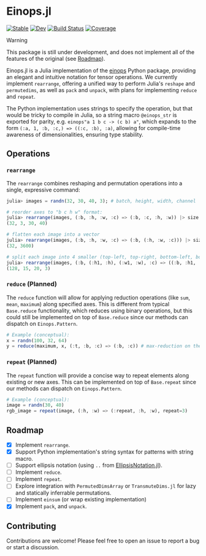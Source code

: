 # Einops.jl

[![Stable](https://img.shields.io/badge/docs-stable-blue.svg)](https://MurrellGroup.github.io/Einops.jl/stable/)
[![Dev](https://img.shields.io/badge/docs-dev-blue.svg)](https://MurrellGroup.github.io/Einops.jl/dev/)
[![Build Status](https://github.com/MurrellGroup/Einops.jl/actions/workflows/CI.yml/badge.svg?branch=main)](https://github.com/MurrellGroup/Einops.jl/actions/workflows/CI.yml?query=branch%3Amain)
[![Coverage](https://codecov.io/gh/MurrellGroup/Einops.jl/branch/main/graph/badge.svg)](https://codecov.io/gh/MurrellGroup/Einops.jl)

> [!WARNING]  
> This package is still under development, and does not implement all of the features of the original (see [Roadmap](#Roadmap)).

Einops.jl is a Julia implementation of the [einops](https://einops.rocks) Python package, providing an elegant and intuitive notation for tensor operations. We currently implement `rearrange`, offering a unified way to perform Julia's `reshape` and `permutedims`, as well as `pack` and `unpack`, with plans for implementing `reduce` and `repeat`.

The Python implementation uses strings to specify the operation, but that would be tricky to compile in Julia, so a string macro `@einops_str` is exported for parity, e.g. `einops"a 1 b c -> (c b) a"`, which expands to the form `(:a, 1, :b, :c,) => ((:c, :b), :a)`, allowing for compile-time awareness of dimensionalities, ensuring type stability.

## Operations

### `rearrange`

The `rearrange` combines reshaping and permutation operations into a single, expressive command:

```julia
julia> images = randn(32, 30, 40, 3); # batch, height, width, channel

# reorder axes to "b c h w" format:
julia> rearrange(images, (:b, :h, :w, :c) => (:b, :c, :h, :w)) |> size
(32, 3, 30, 40)

# flatten each image into a vector
julia> rearrange(images, (:b, :h, :w, :c) => (:b, (:h, :w, :c))) |> size
(32, 3600)

# split each image into 4 smaller (top-left, top-right, bottom-left, bottom-right), 128 = 32 * 2 * 2
julia> rearrange(images, (:b, (:h1, :h), (:w1, :w), :c) => ((:b, :h1, :w1), :h, :w, :c), h1=2, w1=2) |> size
(128, 15, 20, 3)
```

### `reduce` (Planned)

The `reduce` function will allow for applying reduction operations (like `sum`, `mean`, `maximum`) along specified axes. This is different from typical `Base.reduce` functionality, which reduces using binary operations, but this could still be implemented on top of `Base.reduce` since our methods can dispatch on `Einops.Pattern`.

```julia
# Example (conceptual):
x = randn(100, 32, 64)
y = reduce(maximum, x, (:t, :b, :c) => (:b, :c)) # max-reduction on the first axis
```

### `repeat` (Planned)

The `repeat` function will provide a concise way to repeat elements along existing or new axes. This can be implemented on top of `Base.repeat` since our methods can dispatch on `Einops.Pattern`.

```julia
# Example (conceptual):
image = randn(30, 40)
rgb_image = repeat(image, (:h, :w) => (:repeat, :h, :w), repeat=3)
```

## Roadmap

*   [x] Implement `rearrange`.
*   [x] Support Python implementation's string syntax for patterns with string macro.
*   [ ] Support ellipsis notation (using `..` from [EllipsisNotation.jl](https://github.com/SciML/EllipsisNotation.jl)).
*   [ ] Implement `reduce`.
*   [ ] Implement `repeat`.
*   [ ] Explore integration with `PermutedDimsArray` or `TransmuteDims.jl` for lazy and statically inferrable permutations.
*   [ ] Implement `einsum` (or wrap existing implementation) 
*   [x] Implement `pack`, and `unpack`.

## Contributing

Contributions are welcome! Please feel free to open an issue to report a bug or start a discussion.
